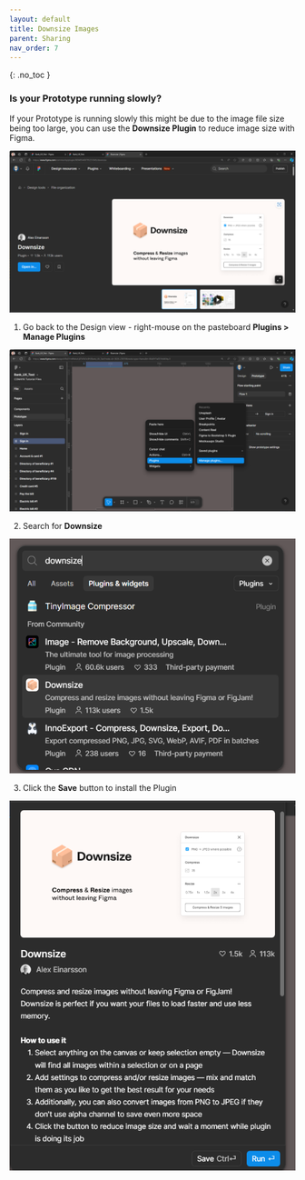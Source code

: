```yaml
---
layout: default
title: Downsize Images
parent: Sharing
nav_order: 7
---
```


{: .no_toc }

### Is your Prototype running slowly?

If your Prototype is running slowly this might be due to the image file size being too large, you can use the **Downsize Plugin** to reduce image size with Figma.

![](../images/proto_share/imag_10.png)

1. Go back to the Design view - right-mouse on the pasteboard **Plugins > Manage Plugins**

![](../images/proto_share/imag_12.png)

2. Search for **Downsize**

![](../images/proto_share/imag_15.png)

3. Click the **Save** button to install the Plugin

![](../images/proto_share/imag_16.png)

